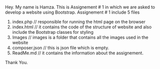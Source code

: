 Hey. My name is Hamza.
This is Assignement # 1 in which we are asked to develop a website using Bootstrap.
Assignement # 1 include 5 files

1. index.php // responsible for running the html page on the browser
2. index.html // it contains the code of the structure of website and also include the Bootstrap classes for styling
3. Images // images is a folder that contains all the images used in the website
4. composer.json // this is json file which is empty.
5. ReadMe.md  // it contains the information about the assignement.


Thank You. 
